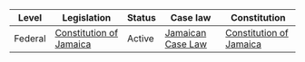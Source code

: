 | Level | Legislation | Status | Case law | Constitution |
|---|---|---|---|---|
| Federal | [Constitution of Jamaica](https://www.jis.gov.jm/wp-content/uploads/2016/03/Constitution-of-Jamaica-2016.pdf) | Active | [Jamaican Case Law](https://www.jamaicalaw.com/) | [Constitution of Jamaica](https://www.jis.gov.jm/wp-content/uploads/2016/03/Constitution-of-Jamaica-2016.pdf) |